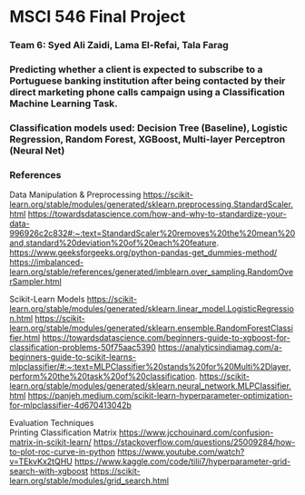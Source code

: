 # MSCI 546 Final Project
### Team 6: Syed Ali Zaidi, Lama El-Refai, Tala Farag
### Predicting whether a client is expected to subscribe to a Portuguese banking institution after being contacted by their direct marketing phone calls campaign using a Classification Machine Learning Task.
### Classification models used: Decision Tree (Baseline), Logistic Regression, Random Forest, XGBoost, Multi-layer Perceptron (Neural Net) 

### References 
Data Manipulation & Preprocessing 
https://scikit-learn.org/stable/modules/generated/sklearn.preprocessing.StandardScaler.html 
https://towardsdatascience.com/how-and-why-to-standardize-your-data-996926c2c832#:~:text=StandardScaler%20removes%20the%20mean%20and,standard%20deviation%20of%20each%20feature.
https://www.geeksforgeeks.org/python-pandas-get_dummies-method/
https://imbalanced-learn.org/stable/references/generated/imblearn.over_sampling.RandomOverSampler.html

Scikit-Learn Models 
https://scikit-learn.org/stable/modules/generated/sklearn.linear_model.LogisticRegression.html
https://scikit-learn.org/stable/modules/generated/sklearn.ensemble.RandomForestClassifier.html
https://towardsdatascience.com/beginners-guide-to-xgboost-for-classification-problems-50f75aac5390
https://analyticsindiamag.com/a-beginners-guide-to-scikit-learns-mlpclassifier/#:~:text=MLPClassifier%20stands%20for%20Multi%2Dlayer,perform%20the%20task%20of%20classification.
https://scikit-learn.org/stable/modules/generated/sklearn.neural_network.MLPClassifier.html
https://panjeh.medium.com/scikit-learn-hyperparameter-optimization-for-mlpclassifier-4d670413042b

Evaluation Techniques  
Printing Classification Matrix 
https://www.jcchouinard.com/confusion-matrix-in-scikit-learn/
https://stackoverflow.com/questions/25009284/how-to-plot-roc-curve-in-python
https://www.youtube.com/watch?v=TEkvKx2tQHU
https://www.kaggle.com/code/tilii7/hyperparameter-grid-search-with-xgboost
https://scikit-learn.org/stable/modules/grid_search.html


